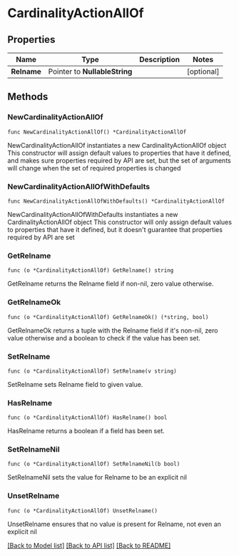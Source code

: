 # CardinalityActionAllOf

## Properties

Name | Type | Description | Notes
------------ | ------------- | ------------- | -------------
**Relname** | Pointer to **NullableString** |  | [optional] 

## Methods

### NewCardinalityActionAllOf

`func NewCardinalityActionAllOf() *CardinalityActionAllOf`

NewCardinalityActionAllOf instantiates a new CardinalityActionAllOf object
This constructor will assign default values to properties that have it defined,
and makes sure properties required by API are set, but the set of arguments
will change when the set of required properties is changed

### NewCardinalityActionAllOfWithDefaults

`func NewCardinalityActionAllOfWithDefaults() *CardinalityActionAllOf`

NewCardinalityActionAllOfWithDefaults instantiates a new CardinalityActionAllOf object
This constructor will only assign default values to properties that have it defined,
but it doesn't guarantee that properties required by API are set

### GetRelname

`func (o *CardinalityActionAllOf) GetRelname() string`

GetRelname returns the Relname field if non-nil, zero value otherwise.

### GetRelnameOk

`func (o *CardinalityActionAllOf) GetRelnameOk() (*string, bool)`

GetRelnameOk returns a tuple with the Relname field if it's non-nil, zero value otherwise
and a boolean to check if the value has been set.

### SetRelname

`func (o *CardinalityActionAllOf) SetRelname(v string)`

SetRelname sets Relname field to given value.

### HasRelname

`func (o *CardinalityActionAllOf) HasRelname() bool`

HasRelname returns a boolean if a field has been set.

### SetRelnameNil

`func (o *CardinalityActionAllOf) SetRelnameNil(b bool)`

 SetRelnameNil sets the value for Relname to be an explicit nil

### UnsetRelname
`func (o *CardinalityActionAllOf) UnsetRelname()`

UnsetRelname ensures that no value is present for Relname, not even an explicit nil

[[Back to Model list]](../README.md#documentation-for-models) [[Back to API list]](../README.md#documentation-for-api-endpoints) [[Back to README]](../README.md)



